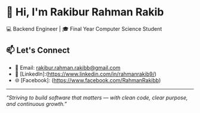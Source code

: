 # 👋 Hi, I'm Rakibur Rahman Rakib

💻 Backend Engineer | 🎓 Final Year Computer Science Student 

## 📫 Let's Connect

- 📩 Email: rakibur.rahman.rakibb@gmail.com  
- 💼 [LinkedIn]:(https://www.linkedin.com/in/rahmanrakib9/)  
- 🌐 [Facebook]: (https://www.facebook.com/RahmanRakibb)

---

_“Striving to build software that matters — with clean code, clear purpose, and continuous growth.”_
